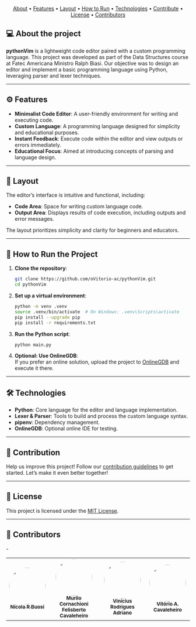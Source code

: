 

<p align="center">
  <a href="#-about-the-project">About</a> •
  <a href="#-features">Features</a> •
  <a href="#-layout">Layout</a> • 
  <a href="#-how-to-run-the-project">How to Run</a> • 
  <a href="#-technologies">Technologies</a> • 
  <a href="#-how-to-contribute-to-the-project">Contribute</a> • 
  <a href="#-license">License</a> • 
  <a href="#-contributors">Contributors</a>
</p>

## 💻 About the project

**pythonVim** is a lightweight code editor paired with a custom programming language. This project was developed as part of the Data Structures course at Fatec Americana Ministro Ralph Biasi. Our objective was to design an editor and implement a basic programming language using Python, leveraging parser and lexer techniques.

---

## ⚙️ Features

- **Minimalist Code Editor**: A user-friendly environment for writing and executing code.
- **Custom Language**: A programming language designed for simplicity and educational purposes.
- **Instant Feedback**: Execute code within the editor and view outputs or errors immediately.
- **Educational Focus**: Aimed at introducing concepts of parsing and language design.

---

## 🎨 Layout

The editor’s interface is intuitive and functional, including:

- **Code Area**: Space for writing custom language code.
- **Output Area**: Displays results of code execution, including outputs and error messages.

The layout prioritizes simplicity and clarity for beginners and educators.

---

## 🚀 How to Run the Project

1. **Clone the repository**:

   ```bash
   git clone https://github.com/oVitorio-ac/pythonVim.git
   cd pythonVim
   ```

2. **Set up a virtual environment**:

   ```bash
   python -m venv .venv
   source .venv/bin/activate  # On Windows: .venv\Scripts\activate
   pip install --upgrade pip
   pip install -r requirements.txt
   ```

3. **Run the Python script**:

   ```bash
   python main.py
   ```

4. **Optional: Use OnlineGDB**:\
   If you prefer an online solution, upload the project to [OnlineGDB](https://www.onlinegdb.com) and execute it there.

---

## 🛠️ Technologies

- **Python**: Core language for the editor and language implementation.
- **Lexer & Parser**: Tools to build and process the custom language syntax.
- **pipenv**: Dependency management.
- **OnlineGDB**: Optional online IDE for testing.

---

## 🌈 Contribution

Help us improve this project! Follow our [contribution guidelines](https://github.com/oVitorio/.github/blob/main/CONTRIBUTING.md) to get started. Let’s make it even better together!

---

## 📜 License

This project is licensed under the [MIT License](LICENSE).

---

## 👥 Contributors

-<table>
  <tr>
    <td align="center"><a href="https://github.com/oVitorio"><img style="border-radius: 50%;" src="#" width="100px;" alt=""/><br /><sub><b>Nícola R Buosi</b></sub></a><br /><a href="#" title="#"></a>
    <td align="center"><a href="https://github.com/oVitorio"><img style="border-radius: 50%;" src="https://avatars.githubusercontent.com/u/102771200?v=4" width="100px;" alt=""/><br /><sub><b>Murilo Cornachioni Felisberto Cavaleheiro</b></sub></a><br /><a href="https://github.com/murilocorf" title="github-oVitorio"></a>
    <td align="center"><a href="https://github.com/oVitorio"><img style="border-radius: 50%;" src="https://avatars.githubusercontent.com/u/139600256?v=4" width="100px;" alt=""/><br /><sub><b>Vinícius Rodrigues Adriano </b></sub></a><br /><a href="https://github.com/Vinicius-Rodrigue-Adriano" title="github-oVitorio"></a>
    <td align="center"><a href="https://github.com/oVitorio"><img style="border-radius: 50%;" src="https://avatars.githubusercontent.com/u/88901960?v=4" width="100px;" alt=""/><br /><sub><b>Vitório A. Cavaleheiro</b></sub></a><br /><a href="https://github.com/oVitorio" title="github-oVitorio-ac"></a>
    </td> 
  </tr>
</table>

